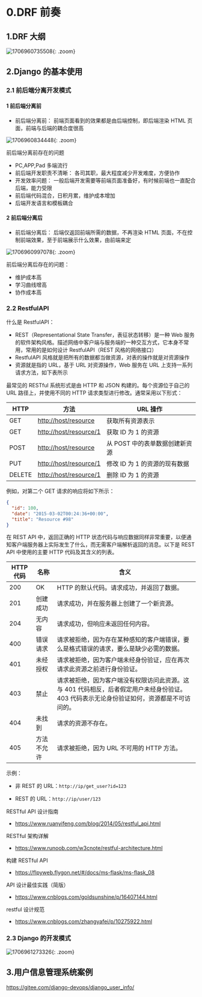# 0.DRF 前奏

## 1.DRF 大纲

![1706960735508](https://cdn.jsdelivr.net/gh/hujianli94/picx-images-hosting@master/1706960735508.webp){: .zoom}

## 2.Django 的基本使用

### 2.1 前后端分离开发模式

#### 1 前后端分离前

- 前后端分离前： 前端页面看到的效果都是由后端控制，即后端渲染 HTML 页面，前端与后端的耦合度很高

![1706960834448](https://cdn.jsdelivr.net/gh/hujianli94/picx-images-hosting@master/1706960834448.webp){: .zoom}

前后端分离前存在的问题

- PC,APP,Pad 多端流行
- 前后端开发职责不清晰： 各司其职，最大程度减少开发难度，方便协作
- 开发效率问题： 一般后端开发需要等前端页面准备好，有时候前端也一直配合后端，能力受限
- 前后端代码混合，日积月累，维护成本增加
- 后端开发语言和模板耦合

#### 2 前后端分离后

- 前后端分离后： 后端仅返回前端所需的数据，不再渲染 HTML 页面，不在控制前端效果，至于前端展示什么效果，由前端来定

![1706960997078](https://cdn.jsdelivr.net/gh/hujianli94/picx-images-hosting@master/1706960997078.webp){: .zoom}

前后端分离后存在的问题：

- 维护成本高
- 学习曲线增高
- 协作成本高

### 2.2 RestfulAPI

什么是 RestfulAPI：

- REST（Representational State Transfer，表征状态转移）是一种 Web 服务的软件架构风格。描述网络中客户端与服务端的一种交互方式，它本身不常用，常用的是如何设计 RestfulAPI（REST 风格的网络接口）
- RestfulAPI 风格就是把所有的数据都当做资源，对表的操作就是对资源操作
- 资源就是指的 URL，基于 URL 对资源操作，Web 服务在 URL 上支持一系列请求方法，如下表所示

最常见的 RESTful 系统形式是由 HTTP 和 JSON 构建的。每个资源位于自己的 URL 路径上，并使用不同的 HTTP 请求类型进行修改。通常采用以下形式：

| HTTP   | 方法                     | URL 操作                       |
| ------ | ------------------------ | ------------------------------ |
| GET    | <http://host/resource>   | 获取所有资源表示               |
| GET    | <http://host/resource/1> | 获取 ID 为 1 的资源            |
| POST   | <http://host/resource>   | 从 POST 中的表单数据创建新资源 |
| PUT    | <http://host/resource/1> | 修改 ID 为 1 的资源的现有数据  |
| DELETE | <http://host/resource/1> | 删除 ID 为 1 的资源            |

例如，对第二个 GET 请求的响应将如下所示：

```json
{
  "id": 100,
  "date": "2015-03-02T00:24:36+00:00",
  "title": "Resource #98"
}
```

在 REST API 中，返回正确的 HTTP 状态代码与响应数据同样非常重要，以便通知客户端服务器上实际发生了什么，而无需客户端解析返回的消息。以下是 REST API 中使用的主要 HTTP 代码及其含义的列表。

| HTTP 代码 | 名称       | 含义                                                                                                                                      |
| --------- | ---------- | ----------------------------------------------------------------------------------------------------------------------------------------- |
| 200       | OK         | HTTP 的默认代码。请求成功，并返回了数据。                                                                                                 |
| 201       | 创建成功   | 请求成功，并在服务器上创建了一个新资源。                                                                                                  |
| 204       | 无内容     | 请求成功，但响应未返回任何内容。                                                                                                          |
| 400       | 错误请求   | 请求被拒绝，因为存在某种感知的客户端错误，要么是格式错误的请求，要么是缺少必需的数据。                                                    |
| 401       | 未经授权   | 请求被拒绝，因为客户端未经身份验证，应在再次请求此资源之前进行身份验证。                                                                  |
| 403       | 禁止       | 请求被拒绝，因为客户端没有权限访问此资源。这与 401 代码相反，后者假定用户未经身份验证。403 代码表示无论身份验证如何，资源都是不可访问的。 |
| 404       | 未找到     | 请求的资源不存在。                                                                                                                        |
| 405       | 方法不允许 | 请求被拒绝，因为 URL 不可用的 HTTP 方法。                                                                                                 |

示例：

- 非 REST 的 URL：`http://ip/get_user?id=123`

- REST 的 URL：`http://ip/user/123`

RESTful API 设计指南

- <https://www.ruanyifeng.com/blog/2014/05/restful_api.html>

RESTful 架构详解

- <https://www.runoob.com/w3cnote/restful-architecture.html>

构建 RESTful API

- <https://flpyweb.flygon.net/#/docs/ms-flask/ms-flask_08>

API 设计最佳实践（简版）

- <https://www.cnblogs.com/goldsunshine/p/16407144.html>

restful 设计规范

- https://www.cnblogs.com/zhangyafei/p/10275922.html

### 2.3 Django 的开发模式

![1706961273326](https://cdn.jsdelivr.net/gh/hujianli94/picx-images-hosting@master/1706961273326.webp){: .zoom}

## 3.用户信息管理系统案例

<https://gitee.com/django-devops/django_user_info/>
